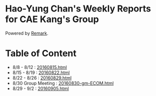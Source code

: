 # Hao-Yung Chan's Weekly Reports for CAE Kang's Group
Powered by [Remark](https://github.com/gnab/remark).

# Table of Content

- 8/8  - 8/12 : [20160815.html](http://katrina376.github.io/cae-weekly/20160815.html)
- 8/15 - 8/19 : [20160822.html](http://katrina376.github.io/cae-weekly/20160822.html)
- 8/22 - 8/26 : [20160829.html](http://katrina376.github.io/cae-weekly/20160829.html)
- 8/30 Group Meeting : [20160830-gm-ECOM.html](http://katrina.github.io/cae-weekly/20160830-gm-ECOM.html)
- 8/29 - 9/2  : [20160905.html](http://katrina376.github.io/cae-weekly/20160905.html)
